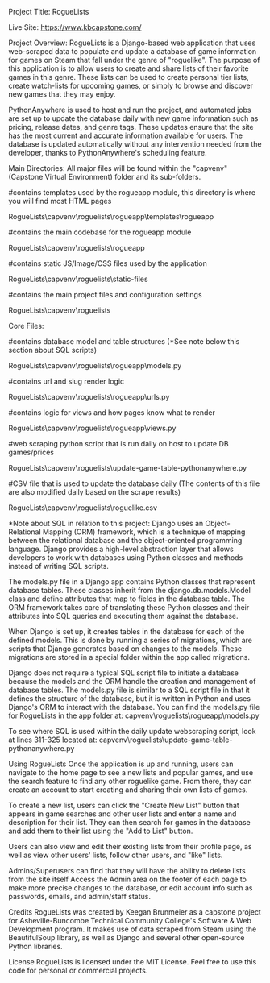 Project Title: RogueLists

Live Site:
https://www.kbcapstone.com/

Project Overview:
RogueLists is a Django-based web application that uses web-scraped data to populate and update a database of game information for games on Steam that fall under the genre of "roguelike". 
The purpose of this application is to allow users to create and share lists of their favorite games in this genre. These lists can be used to create personal tier lists, create watch-lists for upcoming games, or simply to browse and discover new games that they may enjoy.

PythonAnywhere is used to host and run the project, and automated jobs are set up to update the database daily with new game information such as pricing, release dates, and genre tags.
These updates ensure that the site has the most current and accurate information available for users.
The database is updated automatically without any intervention needed from the developer, thanks to PythonAnywhere's scheduling feature.



Main Directories:
All major files will be found within the "capvenv" (Capstone Virtual Environment) folder and its sub-folders.

#contains templates used by the rogueapp module, this directory is where you will find most HTML pages 

RogueLists\capvenv\roguelists\rogueapp\templates\rogueapp


#contains the main codebase for the rogueapp module

RogueLists\capvenv\roguelists\rogueapp


#contains static JS/Image/CSS files used by the application

RogueLists\capvenv\roguelists\static-files


#contains the main project files and configuration settings

RogueLists\capvenv\roguelists



Core Files:

#contains database model and table structures (*See note below this section about SQL scripts)

RogueLists\capvenv\roguelists\rogueapp\models.py


#contains url and slug render logic

RogueLists\capvenv\roguelists\rogueapp\urls.py


#contains logic for views and how pages know what to render

RogueLists\capvenv\roguelists\rogueapp\views.py


#web scraping python script that is run daily on host to update DB games/prices

RogueLists\capvenv\roguelists\update-game-table-pythonanywhere.py


#CSV file that is used to update the database daily (The contents of this file are also modified daily based on the scrape results)

RogueLists\capvenv\roguelists\roguelike.csv

*Note about SQL in relation to this project:
Django uses an Object-Relational Mapping (ORM) framework, which is a technique of mapping between the relational database and the object-oriented programming language. Django provides a high-level abstraction layer that allows developers to work with databases using Python classes and methods instead of writing SQL scripts.

The models.py file in a Django app contains Python classes that represent database tables. These classes inherit from the django.db.models.Model class and define attributes that map to fields in the database table. The ORM framework takes care of translating these Python classes and their attributes into SQL queries and executing them against the database.

When Django is set up, it creates tables in the database for each of the defined models. This is done by running a series of migrations, which are scripts that Django generates based on changes to the models. These migrations are stored in a special folder within the app called migrations.

Django does not require a typical SQL script file to initiate a database because the models and the ORM handle the creation and management of database tables. The models.py file is similar to a SQL script file in that it defines the structure of the database, but it is written in Python and uses Django's ORM to interact with the database. You can find the models.py file for RogueLists in the app folder at: capvenv\roguelists\rogueapp\models.py

To see where SQL is used within the daily update webscraping script, look at lines 311-325 located at:
capvenv\roguelists\update-game-table-pythonanywhere.py



Using RogueLists
Once the application is up and running, users can navigate to the home page to see a new lists and popular games, and use the search feature to find any other roguelike game. 
From there, they can create an account to start creating and sharing their own lists of games.

To create a new list, users can click the "Create New List" button that appears in game searches and other user lists and enter a name and description for their list. 
They can then search for games in the database and add them to their list using the "Add to List" button.

Users can also view and edit their existing lists from their profile page, as well as view other users' lists, follow other users, and "like" lists.

Admins/Superusers can find that they will have the ability to delete lists from the site itself
Access the Admin area on the footer of each page to make more precise changes to the database, or edit account info such as passwords, emails, and admin/staff status.



Credits
RogueLists was created by Keegan Brunmeier as a capstone project for Asheville-Buncombe Technical Community College's Software & Web Development program. It makes use of data scraped from Steam using the BeautifulSoup library, as well as Django and several other open-source Python libraries.

License
RogueLists is licensed under the MIT License. Feel free to use this code for personal or commercial projects.
